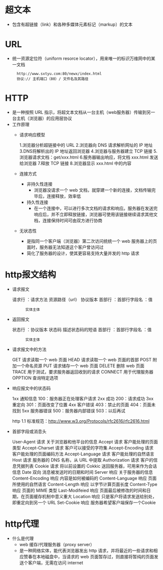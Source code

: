 # 超文本
- 包含有超链接（link）和各种多媒体元素标记（markup）的文本

# URL
- 统一资源定位符（uniform resorce locator），用来唯一的标识万维网中的某一文档
        
        http://www.sxtyu.com:80/newx/index.html
        协议:// 主机端口（80）/ 文件名及其路径

# HTTP
- 是一种按照 URL 指示，将超文本文档从一台主机（web服务器）传输到另一台主机（浏览器）的应用层协议
- 工作原理
    - 请求响应模型
        
        1.浏览器分析超链接中的 URL
        2.浏览器向 DNS 请求解析网址的 IP 地址
        3.DNS将解析出的 IP 地址返回浏览器
        4.浏览器与服务器建立 TCP 链接
        5.浏览器请求文档：get/xxx.html
        6.服务器输出响应，将文档 xxx.html 发送给浏览器
        7.释放 TCP 链接
        8.浏览器显示 xxx.html 中的内容
        
    - 连接方式
        - 非持久性连接
            - 浏览器没请求一个 web 文档，就穿建一个新的连接，文档传输完毕后，连接释放，效率低
        - 持久性连接
            - 在一个连接中，可以进行多次文档的请求和响应。服务器在发送完响应后，并不立即释放链接，浏览器可使用该链接继续请求其他文档，连接保持时间可由双方进行协商
    
    - 无状态性
        - 是指同一个客户端（浏览器）第二次访问统统一个 web 服务器上的页面时，服务器无法知道这个客户曾访问过
        - 简化了服务器的设计，使其更容易支持大量并发的 http 请求

# http报文结构
- 请求报文
    
    请求行 ：请求方法 资源路径（url） 协议版本
    首部行 ：首部行字段名 ：值
    
            实体主体
    
- 返回报文
    
    状态行 ：协议版本 状态码 描述状态码的短语
    首部行 ：首部行字段名 ：值
    
            实体主体
    
- 请求报文中的方法
    
    GET     请求读取一个 web 页面       HEAD    请求读取一个 web 页面的首部
    POST    附加一个命名资源            PUT     请求储存一个 web 页面
    DELETE  删除 web 页面               TRACE   用于测试，要求服务器返回收到的请求
    CONNECT 用于代理服务器              OPPTION 查询特定选项

- 响应报文中的状态码
    
    1xx     通知信息    100：服务器正在处理客户请求
    2xx     成功        200：请求成功
    3xx     重定向      301：页面改变了位置
    4xx     客户错误    403：禁止的页面   404：页面未找到
    5xx     服务器错误  500：服务器内部错误      503：以后再试
    
    http 1.1 标准规范：http://www.w3.org/Protocols/rfc2616/rfc2616.html
    
- 首部字段或消息头

    User-Agent          请求  关于浏览器和他平台的信息
    Accept              请求  客户能处理的页面类型
    Accept-Charset      请求  客户可以接受的字符集
    Accept-Encoding     请求  客户能处理的页面编码方法
    Accept-Language     请求  客户能处理的自然语言
    Host                请求  服务器的 DNS 名称，从 URL 中提取
    Authorization       请求  客户的信息凭据列表
    Cookie              请求  将以前设置的 Cokkic 送回服务器，可用来作为会话信息
    Date                双向  消息被发送时的日期和时间
    Server              响应  关于服务器的信息
    Content-Encoding    响应  内容是如何被编码的
    Content-Language    响应  页面所使用的自然语言
    Content-Length      响应  以字节计算页面长度
    Content-Type        响应  页面的 MIME 类型
    Last-Modifeied      响应  页面最后被修改的时间和日期，在页面缓存机制中意义重大
    Location            响应  只是客户将请求发送给别处，即重定向到另一个 URL
    Set-Cookie          响应  服务器希望客户端保存一个Cookie

# http代理
- 什么是代理
    - web 缓存/代理服务器（proxy server）
    - 是一种网络实体，能代表浏览器发出 http 请求，并将最近的一些请求和相应赞春在本地磁盘中，当请求的 web 页面暂存过，则直接将暂纯的页面发送个客户端，无需在访问 internet
